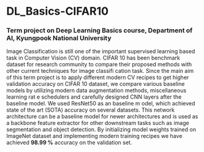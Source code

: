# DL_Basics-CIFAR10
### Term project on Deep Learning Basics course, Department of AI, Kyungpook National University

Image Classification is still one of the important supervised learning based
task in Computer Vision (CV) domain. CIFAR 10 has been benchmark dataset for
research community to compare their proposed methods with other current
techniques for image classifi cation task. Since the main aim of this term project is to
apply different modern CV recipes to get higher validation accuracy on CIFAR 10
dataset, we compare various baseline models by utilizing modern data augmentation
methods, miscellaneous learning rat e schedulers and carefully designed CNN layers
after the baseline model. We used ResNet50 as an baseline m odel, which achieved
state of the art (SOTA) accuracy on several datasets. This network architecture can
be a baseline model for newer architectures and is used as a backbone feature
extractor for other downstream tasks such as image segmentation and object
detection. By initializing model weights trained on ImageNet dataset and
implementing modern training recipes we have achieved **98.99 %** accuracy on the
validation set.
